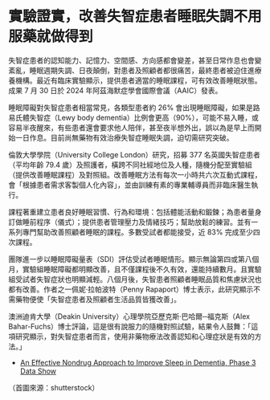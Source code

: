 # 實驗證實，改善失智症患者睡眠失調不用服藥就做得到



失智症患者的認知能力、記憶力、空間感、方向感都會變差，甚至日常作息也會變紊亂，睡眠週期失調、日夜顛倒，對患者及照顧者都很痛苦，最終患者被迫住進療養機構。最近有臨床實驗顯示，提供患者適當的睡眠課程，可有效改善睡眠狀態。成果 7 月 30 日於 2024 年阿茲海默症學會國際會議（AAIC）發表。

睡眠障礙對失智症患者相當常見，各類型患者約 26% 會出現睡眠障礙，如果是路易氏體失智症（Lewy body dementia）比例會更高（90%），可能不易入睡，或容易半夜醒來，有些患者還會要求他人陪伴，甚至夜半想外出，誤以為是早上而開始一日作息。目前尚無藥物有效治療失智症睡眠失調，迫切需研究突破。

倫敦大學學院（University College London）研究，招募 377 名英國失智症患者（平均年齡 79.4 歲）及照護者，橫跨不同社經地位及人種，隨機分配至實驗組（提供改善睡眠課程）及對照組。改善睡眠方法有每次一小時共六次互動式課程，會「根據患者需求客製個人化內容」，並由訓練有素的專業輔導員而非臨床醫生執行。

課程著重建立患者良好睡眠習慣、行為和環境：包括體能活動和鍛鍊；為患者量身訂做睡前程序（儀式）；提供患者管理壓力及情緒技巧；幫助放鬆的練習。並有一系列專門幫助改善照顧者睡眠的課程。多數受試者都能接受，近 83% 完成至少四次課程。

團隊進一步以睡眠障礙量表（SDI）評估受試者睡眠情形。顯示無論第四或第八個月，實驗組睡眠障礙都明顯改善，且不僅課程後不久有效，還能持續數月。且實驗組受試者失智症狀也明顯減輕。八個月後，失智患者照顧者睡眠品質和焦慮狀況也都有改善。作者之一佩妮·拉帕波特（Penny Rapaport）博士表示，此研究顯示不需藥物便使「失智症患者及照顧者生活品質皆獲改善」。

澳洲迪肯大學（Deakin University）心理學院亞歷克斯·巴哈爾─福克斯（Alex Bahar-Fuchs）博士評論，這是很有說服力的隨機對照試驗，結果令人鼓舞：「這項研究顯示，對失智症患者而言，使用非藥物療法改善認知和心理症狀是有效的方法。」

- [An Effective Nondrug Approach to Improve Sleep in Dementia, Phase 3 Data Show](https://www.medscape.com/viewarticle/nondrug-approach-improves-sleep-dementia-phase-3-2024a1000eay?form=fpf)

（首圖來源：shutterstock）
